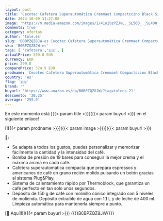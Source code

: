 ```yaml
---
layout: post
title: 'Cecotec Cafetera Superautomática Cremmaet Compactccino Black Silver  19 bares  Tanque de leche  Sistema Thermoblock  5 niveles de molienda  Depósito café 150g'
date: 2024-10-09 11:27:08
image: 'https://m.media-amazon.com/images/I/41o2bzPZJvL._SL500_._SL400_.jpg'
comments: true
category: ofertas
author: 'tole.es'
slug: 'B0BPZQZ8JW-es Cecotec Cafetera Superautomática Cremmaet Compactccino...'
sku: 'B0BPZQZ8JW-es'
tags: [ 'cafetera','🇪🇸', ]
actualPrice: 299.0 EUR
currency: EUR
price: 299.0
comparePrice: 374.9 EUR
prodname: 'Cecotec Cafetera Superautomática Cremmaet Compactccino Black Silver  19 bares  Tanque de leche  Sistema Thermoblock  5 niveles de molienda  Depósito café 150g'
country: 'es'
flag: '🇪🇸'
brand: ''
buyurl: 'https://www.amazon.es/dp/B0BPZQZ8JW/?tag=tolees-21'
descuento: '20.25'
average: '299.0'
---
```


En este momento está [{{< param title >}}]({{< param buyurl >}}) en el siguiente enlace!

[![{{< param prodname >}}]({{< param image >}})]({{< param buyurl >}})

🔎:

- Se adapta a todos los gustos, puedes personalizar y memorizar fácilmente la cantidad y la intensidad del café.
- Bomba de presión de 19 bares para conseguir la mejor crema y el máximo aroma en cada café.
- Cafetera superautomática compacta que prepara espressos y americanos de café en grano recién molido pulsando un botón gracias al sistema Plug&Play.
- Sistema de calentamiento rápido por Thermoblock, que garantiza un café perfecto en tan solo unos segundos.
- Depósito de 150 g de café con molinillo cónico integrado con 5 niveles de molienda. Depósito extraíble de agua con 1,1 L y de leche de 400 ml. Limpieza automática para mantenerla siempre a punto.

[🛒 Aquí!!!]({{< param buyurl >}})
{{<world>}}B0BPZQZ8JW{{</world>}}
